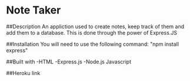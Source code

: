 # Note Taker 

##Description 
An appliction used to create notes, keep track of them and add them to a database. This is done through the power of Express.JS 

##Installation
You will need to use the following command: "npm install express"

##Built with 
-HTML
-Express.js
-Node.js
Javascript

##Heroku link
